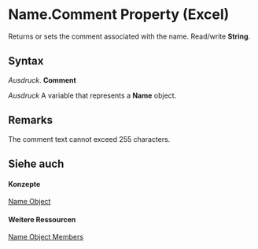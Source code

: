 
# Name.Comment Property (Excel)

Returns or sets the comment associated with the name. Read/write  **String**.


## Syntax

 _Ausdruck_. **Comment**

 _Ausdruck_ A variable that represents a **Name** object.


## Remarks

The comment text cannot exceed 255 characters. 


## Siehe auch


#### Konzepte


[Name Object](cfedb297-ac0d-dff0-99c7-6927cc5f31ed.md)
#### Weitere Ressourcen


[Name Object Members](http://msdn.microsoft.com/library/7c35e8e8-4f81-7cec-da3e-faf738903726%28Office.15%29.aspx)